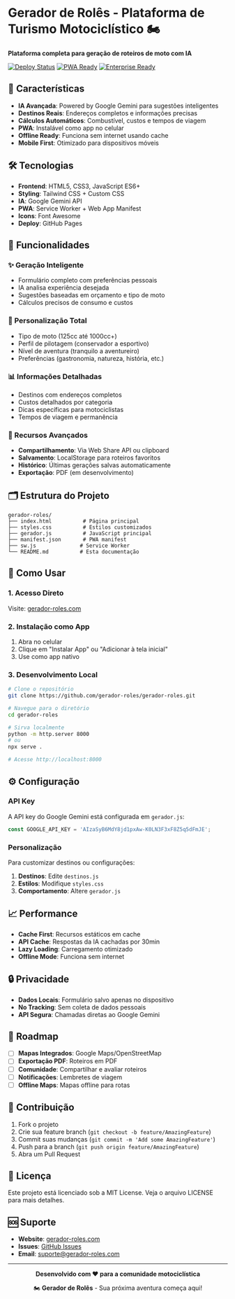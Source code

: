 # Gerador de Rolês - Plataforma de Turismo Motociclístico 🏍️

**Plataforma completa para geração de roteiros de moto com IA**

[![Deploy Status](https://img.shields.io/badge/deploy-ready-brightgreen)](https://github.com/erikcostas1-source/gerador-roles)
[![PWA Ready](https://img.shields.io/badge/PWA-ready-blue)](https://github.com/erikcostas1-source/gerador-roles)
[![Enterprise Ready](https://img.shields.io/badge/enterprise-ready-purple)](https://github.com/erikcostas1-source/gerador-roles)

## 🚀 Características

- **IA Avançada**: Powered by Google Gemini para sugestões inteligentes
- **Destinos Reais**: Endereços completos e informações precisas
- **Cálculos Automáticos**: Combustível, custos e tempos de viagem
- **PWA**: Instalável como app no celular
- **Offline Ready**: Funciona sem internet usando cache
- **Mobile First**: Otimizado para dispositivos móveis

## 🛠️ Tecnologias

- **Frontend**: HTML5, CSS3, JavaScript ES6+
- **Styling**: Tailwind CSS + Custom CSS
- **IA**: Google Gemini API
- **PWA**: Service Worker + Web App Manifest
- **Icons**: Font Awesome
- **Deploy**: GitHub Pages

## 📱 Funcionalidades

### ✨ Geração Inteligente
- Formulário completo com preferências pessoais
- IA analisa experiência desejada
- Sugestões baseadas em orçamento e tipo de moto
- Cálculos precisos de consumo e custos

### 🎯 Personalização Total
- Tipo de moto (125cc até 1000cc+)
- Perfil de pilotagem (conservador a esportivo)
- Nível de aventura (tranquilo a aventureiro)
- Preferências (gastronomia, natureza, história, etc.)

### 📊 Informações Detalhadas
- Destinos com endereços completos
- Custos detalhados por categoria
- Dicas específicas para motociclistas
- Tempos de viagem e permanência

### 🔧 Recursos Avançados
- **Compartilhamento**: Via Web Share API ou clipboard
- **Salvamento**: LocalStorage para roteiros favoritos
- **Histórico**: Últimas gerações salvas automaticamente
- **Exportação**: PDF (em desenvolvimento)

## 🗂️ Estrutura do Projeto

```
gerador-roles/
├── index.html          # Página principal
├── styles.css          # Estilos customizados
├── gerador.js          # JavaScript principal
├── manifest.json       # PWA manifest
├── sw.js              # Service Worker
└── README.md          # Esta documentação
```

## 🚀 Como Usar

### 1. **Acesso Direto**
Visite: [gerador-roles.com](https://gerador-roles.com/)

### 2. **Instalação como App**
1. Abra no celular
2. Clique em "Instalar App" ou "Adicionar à tela inicial"
3. Use como app nativo

### 3. **Desenvolvimento Local**
```bash
# Clone o repositório
git clone https://github.com/gerador-roles/gerador-roles.git

# Navegue para o diretório
cd gerador-roles

# Sirva localmente
python -m http.server 8000
# ou
npx serve .

# Acesse http://localhost:8000
```

## ⚙️ Configuração

### API Key
A API key do Google Gemini está configurada em `gerador.js`:

```javascript
const GOOGLE_API_KEY = 'AIzaSyB6MdY8jd1pxAw-K0LN3F3xF8Z5q5dFmJE';
```

### Personalização
Para customizar destinos ou configurações:

1. **Destinos**: Edite `destinos.js`
2. **Estilos**: Modifique `styles.css`
3. **Comportamento**: Altere `gerador.js`

## 📈 Performance

- **Cache First**: Recursos estáticos em cache
- **API Cache**: Respostas da IA cachadas por 30min
- **Lazy Loading**: Carregamento otimizado
- **Offline Mode**: Funciona sem internet

## 🔒 Privacidade

- **Dados Locais**: Formulário salvo apenas no dispositivo
- **No Tracking**: Sem coleta de dados pessoais
- **API Segura**: Chamadas diretas ao Google Gemini

## 🚧 Roadmap

- [ ] **Mapas Integrados**: Google Maps/OpenStreetMap
- [ ] **Exportação PDF**: Roteiros em PDF
- [ ] **Comunidade**: Compartilhar e avaliar roteiros
- [ ] **Notificações**: Lembretes de viagem
- [ ] **Offline Maps**: Mapas offline para rotas

## 🤝 Contribuição

1. Fork o projeto
2. Crie sua feature branch (`git checkout -b feature/AmazingFeature`)
3. Commit suas mudanças (`git commit -m 'Add some AmazingFeature'`)
4. Push para a branch (`git push origin feature/AmazingFeature`)
5. Abra um Pull Request

## 📄 Licença

Este projeto está licenciado sob a MIT License. Veja o arquivo LICENSE para mais detalhes.

## 🆘 Suporte

- **Website**: [gerador-roles.com](https://gerador-roles.com/)
- **Issues**: [GitHub Issues](https://github.com/gerador-roles/gerador-roles/issues)  
- **Email**: suporte@gerador-roles.com

---

<div align="center">

**Desenvolvido com ❤️ para a comunidade motociclística**

🏍️ **Gerador de Rolês** - Sua próxima aventura começa aqui!

</div>